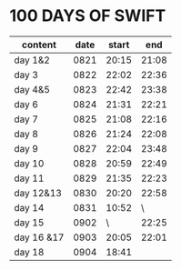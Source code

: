 # 100 DAYS OF SWIFT

| content    | date | start | end   |
|------------|------|-------|-------|
| day 1&2    | 0821 | 20:15 | 21:08 |
| day 3      | 0822 | 22:02 | 22:36 |
| day 4&5    | 0823 | 22:42 | 23:38 |
| day 6      | 0824 | 21:31 | 22:21 |
| day 7      | 0825 | 21:08 | 22:16 |
| day 8      | 0826 | 21:24 | 22:08 |
| day 9      | 0827 | 22:04 | 23:48 |
| day 10     | 0828 | 20:59 | 22:49 |
| day 11     | 0829 | 21:35 | 22:23 |
| day 12&13  | 0830 | 20:20 | 22:58 |
| day 14     | 0831 | 10:52 | \     |
| day 15     | 0902 | \     | 22:25 |
| day 16 &17 | 0903 | 20:05 | 22:01 |
| day 18     | 0904 | 18:41 |       |
